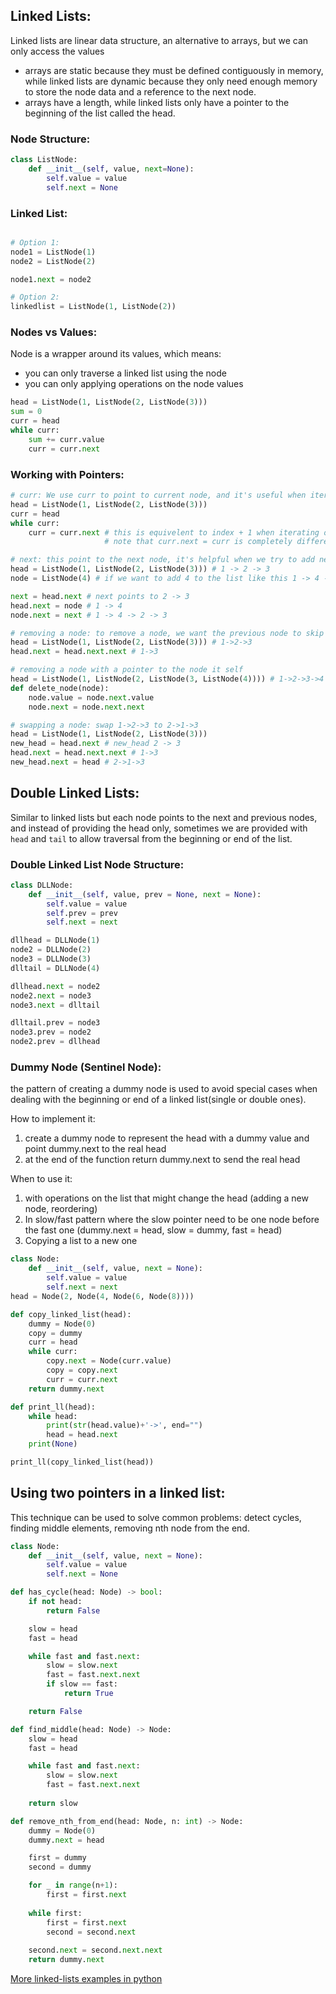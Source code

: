 ## Linked Lists:
Linked lists are linear data structure, an alternative to arrays, but we can only access the values

* arrays are static because they must be defined contiguously in memory, while linked lists are dynamic because they only need enough memory to store the node data and a reference to the next node.
* arrays have a length, while linked lists only have a pointer to the beginning of the list called the head.




### Node Structure:
```python
class ListNode:
    def __init__(self, value, next=None):
        self.value = value
        self.next = None
```

### Linked List:
```python

# Option 1:
node1 = ListNode(1)
node2 = ListNode(2)

node1.next = node2

# Option 2:
linkedlist = ListNode(1, ListNode(2))
```
### Nodes vs Values:
Node is a wrapper around its values, which means:
* you can only traverse a linked list using the node
* you can only applying operations on the node values

```python
head = ListNode(1, ListNode(2, ListNode(3)))
sum = 0 
curr = head
while curr:
    sum += curr.value
    curr = curr.next

```

### Working with Pointers:
```python
# curr: We use curr to point to current node, and it's useful when iterating over a linked list
head = ListNode(1, ListNode(2, ListNode(3)))
curr = head
while curr:
    curr = curr.next # this is equivelent to index + 1 when iterating over an array.
                     # note that curr.next = curr is completely different, and means pointing the curr Node to itself

# next: this point to the next node, it's helpful when we try to add new nodes in the middle of a list
head = ListNode(1, ListNode(2, ListNode(3))) # 1 -> 2 -> 3
node = ListNode(4) # if we want to add 4 to the list like this 1 -> 4 -> 2 -> 3

next = head.next # next points to 2 -> 3
head.next = node # 1 -> 4
node.next = next # 1 -> 4 -> 2 -> 3

# removing a node: to remove a node, we want the previous node to skip it and point to the next node
head = ListNode(1, ListNode(2, ListNode(3))) # 1->2->3
head.next = head.next.next # 1->3

# removing a node with a pointer to the node it self
head = ListNode(1, ListNode(2, ListNode(3, ListNode(4)))) # 1->2->3->4
def delete_node(node):
    node.value = node.next.value
    node.next = node.next.next

# swapping a node: swap 1->2->3 to 2->1->3
head = ListNode(1, ListNode(2, ListNode(3)))
new_head = head.next # new_head 2 -> 3
head.next = head.next.next # 1->3
new_head.next = head # 2->1->3
```

## Double Linked Lists:
Similar to linked lists but each node points to the next and previous nodes, and instead of providing the head only, sometimes we are provided with `head` and `tail` to allow traversal from the beginning or end of the list.

### Double Linked List Node Structure:
```python
class DLLNode:
    def __init__(self, value, prev = None, next = None):
        self.value = value
        self.prev = prev
        self.next = next

dllhead = DLLNode(1)
node2 = DLLNode(2)
node3 = DLLNode(3)
dlltail = DLLNode(4)

dllhead.next = node2
node2.next = node3
node3.next = dlltail

dlltail.prev = node3
node3.prev = node2
node2.prev = dllhead
```

### Dummy Node (Sentinel Node):
the pattern of creating a dummy node is used to avoid special cases when dealing with the beginning or end of a linked list(single or double ones).

How to implement it:
1. create a dummy node to represent the head with a dummy value and point dummy.next to the real head
2. at the end of the function return dummy.next to send the real head

When to use it:
1. with operations on the list that might change the head (adding a new node, reordering)
2. In slow/fast pattern where the slow pointer need to be one node before the fast one (dummy.next = head, slow = dummy, fast = head)
3. Copying a list to a new one

```python
class Node:
    def __init__(self, value, next = None):
        self.value = value
        self.next = next
head = Node(2, Node(4, Node(6, Node(8))))

def copy_linked_list(head):
    dummy = Node(0)
    copy = dummy
    curr = head
    while curr:
        copy.next = Node(curr.value)
        copy = copy.next
        curr = curr.next
    return dummy.next

def print_ll(head):
    while head:
        print(str(head.value)+'->', end="")
        head = head.next
    print(None)

print_ll(copy_linked_list(head))
```


## Using two pointers in a linked list:
This technique can be used to solve common problems: detect cycles, finding middle elements, removing nth node from the end.

```python
class Node:
    def __init__(self, value, next = None):
        self.value = value
        self.next = None

def has_cycle(head: Node) -> bool:
    if not head:
        return False

    slow = head
    fast = head

    while fast and fast.next:
        slow = slow.next
        fast = fast.next.next
        if slow == fast:
            return True

    return False

def find_middle(head: Node) -> Node:
    slow = head
    fast = head

    while fast and fast.next:
        slow = slow.next
        fast = fast.next.next
    
    return slow

def remove_nth_from_end(head: Node, n: int) -> Node:
    dummy = Node(0)
    dummy.next = head

    first = dummy
    second = dummy

    for _ in range(n+1):
        first = first.next
    
    while first:
        first = first.next
        second = second.next
    
    second.next = second.next.next
    return dummy.next
```

[More linked-lists examples in python](linkedlists.py)